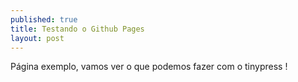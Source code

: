 ```yaml
---
published: true
title: Testando o Github Pages
layout: post
---
```

Página exemplo, vamos ver o que podemos fazer com o tinypress !